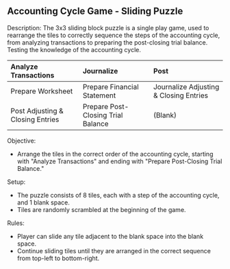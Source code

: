 ## Accounting Cycle Game \- Sliding Puzzle

Description: The 3x3 sliding block puzzle is a single play game, used to rearrange the tiles to correctly sequence the steps of the accounting cycle, from analyzing transactions to preparing the post-closing trial balance. Testing the knowledge of the accounting cycle. 

|  Analyze     Transactions  |  Journalize |  Post |
| :---- | :---- | :---- |
|  Prepare Worksheet  | Prepare Financial Statement | Journalize Adjusting & Closing Entries |
| Post Adjusting & Closing Entries | Prepare Post-Closing Trial Balance | (Blank) |

Objective:

* Arrange the tiles in the correct order of the accounting cycle, starting with "Analyze Transactions" and ending with "Prepare Post-Closing Trial Balance."

Setup:

* The puzzle consists of 8 tiles, each with a step of the accounting cycle, and 1 blank space.  
* Tiles are randomly scrambled at the beginning of the game.

Rules:

* Player can slide any tile adjacent to the blank space into the blank space.   
* Continue sliding tiles until they are arranged in the correct sequence from top-left to bottom-right.
